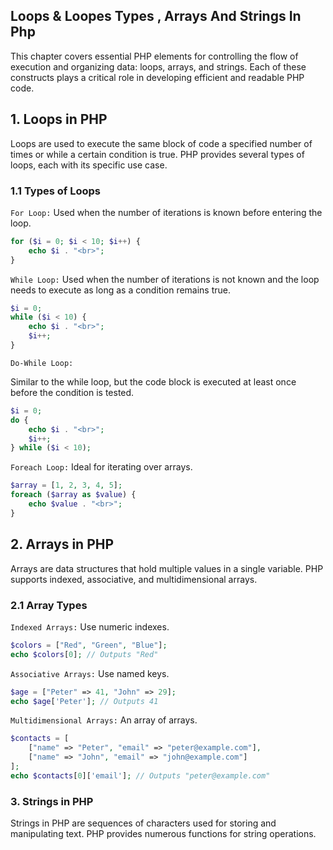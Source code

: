 ## Loops & Loopes Types , Arrays And Strings  In Php


This chapter covers essential PHP elements for controlling the flow of execution and organizing data: loops, arrays, and strings. Each of these constructs plays a critical role in developing efficient and readable PHP code.


## 1. Loops in PHP

Loops are used to execute the same block of code a specified number of times or while a certain condition is true. PHP provides several types of loops, each with its specific use case.

### 1.1 Types of Loops

`For Loop:`
Used when the number of iterations is known before entering the loop.

```php
for ($i = 0; $i < 10; $i++) {
    echo $i . "<br>";
}
```

`While Loop:`
Used when the number of iterations is not known and the loop needs to execute as long as a condition remains true.

```php
$i = 0;
while ($i < 10) {
    echo $i . "<br>";
    $i++;
}
```
`Do-While Loop:`

Similar to the while loop, but the code block is executed at least once before the condition is tested.

```php
$i = 0;
do {
    echo $i . "<br>";
    $i++;
} while ($i < 10);
```

`Foreach Loop:`
Ideal for iterating over arrays.
```php
$array = [1, 2, 3, 4, 5];
foreach ($array as $value) {
    echo $value . "<br>";
}
```

## 2. Arrays in PHP
Arrays are data structures that hold multiple values in a single variable. PHP supports indexed, associative, and multidimensional arrays.

### 2.1 Array Types

`Indexed Arrays:`
Use numeric indexes.

```php
$colors = ["Red", "Green", "Blue"];
echo $colors[0]; // Outputs "Red"
```

`Associative Arrays:` Use named keys.

```php
$age = ["Peter" => 41, "John" => 29];
echo $age['Peter']; // Outputs 41
```

`Multidimensional Arrays:` An array of arrays.

```php
$contacts = [
    ["name" => "Peter", "email" => "peter@example.com"],
    ["name" => "John", "email" => "john@example.com"]
];
echo $contacts[0]['email']; // Outputs "peter@example.com"
```
### 3. Strings in PHP

Strings in PHP are sequences of characters used for storing and manipulating text. PHP provides numerous functions for string operations.


